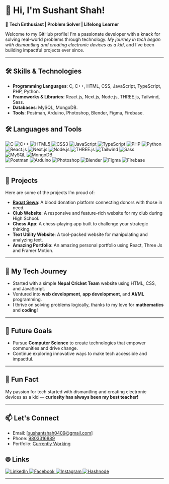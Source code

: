 # 👋 Hi, I'm Sushant Shah!  

🌟 **Tech Enthusiast | Problem Solver | Lifelong Learner**  

Welcome to my GitHub profile! I'm a passionate developer with a knack for solving real-world problems through technology. _My journey in tech began with dismantling and creating electronic devices as a kid_, and I've been building impactful projects ever since.  

---  

## 🛠️ Skills & Technologies  

- **Programming Languages**: C, C++, HTML, CSS, JavaScript, TypeScript, PHP, Python.  
- **Frameworks & Libraries**: React.js, Next.js, Node.js, THREE.js, Tailwind, Sass.  
- **Databases**: MySQL, MongoDB.
- **Tools**: Postman, Arduino, Photoshop, Blender, Figma, Firebase.  

## 🛠️ Languages and Tools

<p align="left">
  <!-- Languages -->
  <img src="https://img.shields.io/badge/C-00599C?style=for-the-badge&logo=c&logoColor=white" alt="C">
  <img src="https://img.shields.io/badge/C++-00599C?style=for-the-badge&logo=c%2B%2B&logoColor=white" alt="C++">
  <img src="https://img.shields.io/badge/HTML5-E34F26?style=for-the-badge&logo=html5&logoColor=white" alt="HTML5">
  <img src="https://img.shields.io/badge/CSS3-1572B6?style=for-the-badge&logo=css3&logoColor=white" alt="CSS3">
  <img src="https://img.shields.io/badge/JavaScript-F7DF1E?style=for-the-badge&logo=javascript&logoColor=black" alt="JavaScript">
  <img src="https://img.shields.io/badge/TypeScript-3178C6?style=for-the-badge&logo=typescript&logoColor=white" alt="TypeScript">
  <img src="https://img.shields.io/badge/PHP-777BB4?style=for-the-badge&logo=php&logoColor=white" alt="PHP">
  <img src="https://img.shields.io/badge/Python-3776AB?style=for-the-badge&logo=python&logoColor=white" alt="Python">
  <br>
  
  <!-- Frameworks & Libraries -->
  <img src="https://img.shields.io/badge/React-20232A?style=for-the-badge&logo=react&logoColor=61DAFB" alt="React.js">
  <img src="https://img.shields.io/badge/Next.js-000000?style=for-the-badge&logo=nextdotjs&logoColor=white" alt="Next.js">
  <img src="https://img.shields.io/badge/Node.js-339933?style=for-the-badge&logo=nodedotjs&logoColor=white" alt="Node.js">
  <img src="https://img.shields.io/badge/Three.js-000000?style=for-the-badge&logo=threedotjs&logoColor=white" alt="THREE.js">
  <img src="https://img.shields.io/badge/Tailwind%20CSS-38B2AC?style=for-the-badge&logo=tailwind-css&logoColor=white" alt="Tailwind">
  <img src="https://img.shields.io/badge/Sass-CC6699?style=for-the-badge&logo=sass&logoColor=white" alt="Sass">
  <br>

  <!-- Databases -->
  <img src="https://img.shields.io/badge/MySQL-4479A1?style=for-the-badge&logo=mysql&logoColor=white" alt="MySQL">
  <img src="https://img.shields.io/badge/MongoDB-47A248?style=for-the-badge&logo=mongodb&logoColor=white" alt="MongoDB">
  <br>

  <!-- Tools -->
  <img src="https://img.shields.io/badge/Postman-FF6C37?style=for-the-badge&logo=postman&logoColor=white" alt="Postman">
  <img src="https://img.shields.io/badge/Arduino-00979D?style=for-the-badge&logo=arduino&logoColor=white" alt="Arduino">
  <img src="https://img.shields.io/badge/Photoshop-31A8FF?style=for-the-badge&logo=adobe-photoshop&logoColor=white" alt="Photoshop">
  <img src="https://img.shields.io/badge/Blender-F5792A?style=for-the-badge&logo=blender&logoColor=white" alt="Blender">
  <img src="https://img.shields.io/badge/Figma-F24E1E?style=for-the-badge&logo=figma&logoColor=white" alt="Figma">
  <img src="https://img.shields.io/badge/Firebase-FFCA28?style=for-the-badge&logo=firebase&logoColor=white" alt="Firebase">
  <br>
</p>

---  

## 🚀 Projects  

Here are some of the projects I’m proud of:  

- **[Ragat Sewa](www.ragatsewa.com)**: A blood donation platform connecting donors with those in need.  
- **Club Website**: A responsive and feature-rich website for my club during High School.  
- **Chess App**: A chess-playing app built to challenge your strategic thinking.  
- **Text Utility Website**: A tool-packed website for manipulating and analyzing text.
- **Amazing Portfolio**: An amazing personal portfolio using React, Three Js and Framer Motion.  

---  

## 🌱 My Tech Journey  

- Started with a simple **Nepal Cricket Team** website using HTML, CSS, and JavaScript.  
- Ventured into **web development**, **app development**, and **AI/ML** programming.  
- I thrive on solving problems logically, thanks to my love for **mathematics** and **coding**!  

---  

## 🎯 Future Goals  

- Pursue **Computer Science** to create technologies that empower communities and drive change.  
- Continue exploring innovative ways to make tech accessible and impactful.  

---  

## 🤔 Fun Fact  

My passion for tech started with dismantling and creating electronic devices as a kid — **curiosity has always been my best teacher!**

---  

## 📫 Let's Connect  

- Email: [sushantshah0409@gmail.com]  
- Phone: [9803316889](+977-9803316889)  
- Portfolio: [Currently Working](https://portfolio-git-main-sushant49shah.vercel.app/)  

## 🌐 Links

<p align="left">
  <a href="https://www.linkedin.com/in/sushant-shah-313040973739203711/" target="_blank">
    <img src="https://img.shields.io/badge/LinkedIn-0077B5?logo=linkedin&logoColor=white&style=for-the-badge" alt="LinkedIn">
  </a>
  <a href="https://facebook.com/sushant.shah.313" target="_blank">
    <img src="https://img.shields.io/badge/Facebook-1877F2?logo=facebook&logoColor=white&style=for-the-badge" alt="Facebook">
  </a>
  <a href="https://instagram.com/sushant.shah.313" target="_blank">
    <img src="https://img.shields.io/badge/Instagram-E4405F?logo=instagram&logoColor=white&style=for-the-badge" alt="Instagram">
  </a>
  <a href="https://hashnode.com/@yourprofile" target="_blank">
    <img src="https://img.shields.io/badge/Hashnode-2962FF?logo=hashnode&logoColor=white&style=for-the-badge" alt="Hashnode">
  </a>
</p>

---

